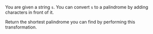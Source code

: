 You are given a string `s`. You can convert `s` to a palindrome by adding characters in front of it.

Return the shortest palindrome you can find by performing this transformation.